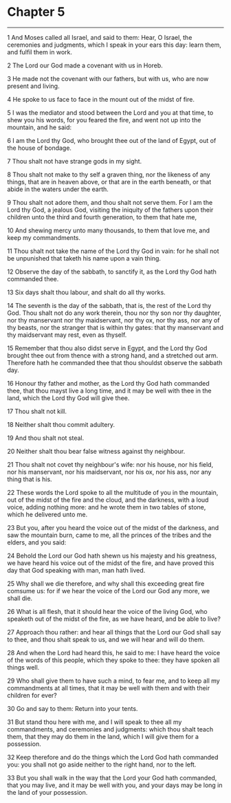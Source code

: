 # Chapter 5

***

1 And Moses called all Israel, and said to them: Hear, O Israel, the ceremonies and judgments, which I speak in your ears this day: learn them, and fulfil them in work.

2 The Lord our God made a covenant with us in Horeb.

3 He made not the covenant with our fathers, but with us, who are now present and living.

4 He spoke to us face to face in the mount out of the midst of fire.

5 I was the mediator and stood between the Lord and you at that time, to shew you his words, for you feared the fire, and went not up into the mountain, and he said:

6 I am the Lord thy God, who brought thee out of the land of Egypt, out of the house of bondage.

7 Thou shalt not have strange gods in my sight.

8 Thou shalt not make to thy self a graven thing, nor the likeness of any things, that are in heaven above, or that are in the earth beneath, or that abide in the waters under the earth.

9 Thou shalt not adore them, and thou shalt not serve them. For I am the Lord thy God, a jealous God, visiting the iniquity of the fathers upon their children unto the third and fourth generation, to them that hate me,

10 And shewing mercy unto many thousands, to them that love me, and keep my commandments.

11 Thou shalt not take the name of the Lord thy God in vain: for he shall not be unpunished that taketh his name upon a vain thing.

12 Observe the day of the sabbath, to sanctify it, as the Lord thy God hath commanded thee.

13 Six days shalt thou labour, and shalt do all thy works.

14 The seventh is the day of the sabbath, that is, the rest of the Lord thy God. Thou shalt not do any work therein, thou nor thy son nor thy daughter, nor thy manservant nor thy maidservant, nor thy ox, nor thy ass, nor any of thy beasts, nor the stranger that is within thy gates: that thy manservant and thy maidservant may rest, even as thyself.

15 Remember that thou also didst serve in Egypt, and the Lord thy God brought thee out from thence with a strong hand, and a stretched out arm. Therefore hath he commanded thee that thou shouldst observe the sabbath day.

16 Honour thy father and mother, as the Lord thy God hath commanded thee, that thou mayst live a long time, and it may be well with thee in the land, which the Lord thy God will give thee.

17 Thou shalt not kill.

18 Neither shalt thou commit adultery.

19 And thou shalt not steal.

20 Neither shalt thou bear false witness against thy neighbour.

21 Thou shalt not covet thy neighbour's wife: nor his house, nor his field, nor his manservant, nor his maidservant, nor his ox, nor his ass, nor any thing that is his.

22 These words the Lord spoke to all the multitude of you in the mountain, out of the midst of the fire and the cloud, and the darkness, with a loud voice, adding nothing more: and he wrote them in two tables of stone, which he delivered unto me.

23 But you, after you heard the voice out of the midst of the darkness, and saw the mountain burn, came to me, all the princes of the tribes and the elders, and you said:

24 Behold the Lord our God hath shewn us his majesty and his greatness, we have heard his voice out of the midst of the fire, and have proved this day that God speaking with man, man hath lived.

25 Why shall we die therefore, and why shall this exceeding great fire comsume us: for if we hear the voice of the Lord our God any more, we shall die.

26 What is all flesh, that it should hear the voice of the living God, who speaketh out of the midst of the fire, as we have heard, and be able to live?

27 Approach thou rather: and hear all things that the Lord our God shall say to thee, and thou shalt speak to us, and we will hear and will do them.

28 And when the Lord had heard this, he said to me: I have heard the voice of the words of this people, which they spoke to thee: they have spoken all things well.

29 Who shall give them to have such a mind, to fear me, and to keep all my commandments at all times, that it may be well with them and with their children for ever?

30 Go and say to them: Return into your tents.

31 But stand thou here with me, and I will speak to thee all my commandments, and ceremonies and judgments: which thou shalt teach them, that they may do them in the land, which I will give them for a possession.

32 Keep therefore and do the things which the Lord God hath commanded you: you shall not go aside neither to the right hand, nor to the left.

33 But you shall walk in the way that the Lord your God hath commanded, that you may live, and it may be well with you, and your days may be long in the land of your possession.

